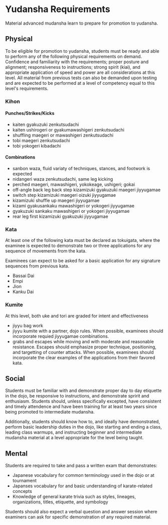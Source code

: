 # Yudansha Requirements

Material advanced mudansha learn to prepare for promotion to yudansha.

## Physical

To be eligible for promotion to yudansha, students must be ready and able to perform any of the following
physical requirements on demand. Confidence and familiarity with the requirements; proper posture and alignment;
responsiveness to instructions; strong spirit (kiai), and appropriate application of speed and power are all
considerations at this level. All material from previous tests can also be demanded upon testing and are expected to be
performed at a level of competency equal to this level's requirements.

### Kihon

#### Punches/Strikes/Kicks

* kaiten gyakuzuki zenkutsudachi
* kaiten ushirogeri or gyakumawashigeri zenkutsudachi
* shuffling maegeri or mawashigeri zenkutsudachi
* tobi maegeri zenkutsudachi
* tobi yokogeri kibadachi

#### Combinations

* sanbon waza, fluid variaty of techniques, stances, and footwork is expected
* nidangeri waza zenkutsudachi, same leg kicking
* perched maegeri, mawashigeri, yokokeage, ushigeri; gokai
* off-angle back leg back step kizamizuki gyakuzuki maegeri jiyyugamae
* switch step kizamizuki maegeri oizuki jiyyugamae
* kizamizuki shuffle up maegeri jiyyugamae
* kizami gyakusankaku mawashigeri or yokogeri jiyyugamae
* gyakuzuki sankaku mawashigeri or yokogeri jiyyugamae
* rear leg first kizamizuki gyakuzuki jiyyugamae

### Kata

At least one of the following kata must be declared as tokuigata, where the examinee is expected to demonstrate
two or three applications for any sequence of movements from the kata.

Examinees can expect to be asked for a basic application for any signature sequences from previous kata.

* Bassai Dai
* Empi
* Jion
* Kanku Dai

### Kumite

At this level, both uke and tori are graded for intent and effectiveness

* jiyyu bag work
* jiyyu kumite with a partner, dojo rules. When possible, examinees should incorporate requied jiyyugamae combinations.
* grabs and escapes while moving and with moderate and reasonable resistance. Escapes should emphasize proper
  technique, positioning, and targetting of counter attacks. When possible, examinees should incorporate the
  clear examples of the applications from their favored kata.

## Social

Students must be familiar with and demonstrate proper day to day etiquette in the dojo, be responsive to instructions,
and demonstrate spririt and enthusiasm. Students should, unless specifically excepted, have consistent and timely
attendence and have been training for at least two years since being promoted to intermediate mudansha.

Additionally, students should know how to, and ideally have demonstrated, perform basic leadership duties in the dojo,
like starting and ending a class, leading class warmups, and instructing beginner and intermediate mudansha material
at a level appropriate for the level being taught.

## Mental

Students are required to take and pass a written exam that demonstrates:

* Japanese vocabulary for common terminology used in the dojo or at tournament
* Japanses vocabulary for and basic understanding of karate-related concepts
* Knowledge of general karate trivia such as styles, lineages, organizations, titles, etiquette, and symbology

Students should also expect a verbal question and answer session where examiners can ask for specific demonstration of
any required material.
